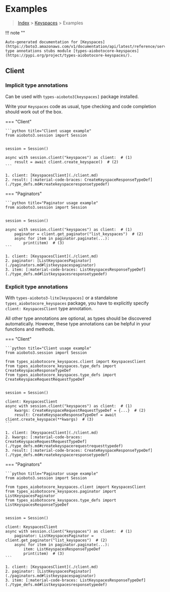 # Examples

> [Index](../README.md) > [Keyspaces](./README.md) > Examples

!!! note ""

    Auto-generated documentation for [Keyspaces](https://boto3.amazonaws.com/v1/documentation/api/latest/reference/services/keyspaces.html#Keyspaces)
    type annotations stubs module [types-aiobotocore-keyspaces](https://pypi.org/project/types-aiobotocore-keyspaces/).

## Client

### Implicit type annotations

Can be used with `types-aioboto3[keyspaces]` package installed.

Write your `Keyspaces` code as usual,
type checking and code completion should work out of the box.



=== "Client"

    ```python title="Client usage example"
    from aioboto3.session import Session


    session = Session()

    async with session.client("keyspaces") as client:  # (1)
        result = await client.create_keyspace()  # (2)
    ```

    1. client: [KeyspacesClient](./client.md)
    2. result: [:material-code-braces: CreateKeyspaceResponseTypeDef](./type_defs.md#createkeyspaceresponsetypedef) 



=== "Paginators"

    ```python title="Paginator usage example"
    from aioboto3.session import Session


    session = Session()

    async with session.client("keyspaces") as client:  # (1)
        paginator = client.get_paginator("list_keyspaces")  # (2)
        async for item in paginator.paginate(...):
            print(item)  # (3)
    ```

    1. client: [KeyspacesClient](./client.md)
    2. paginator: [ListKeyspacesPaginator](./paginators.md#listkeyspacespaginator)
    3. item: [:material-code-braces: ListKeyspacesResponseTypeDef](./type_defs.md#listkeyspacesresponsetypedef) 




### Explicit type annotations

With `types-aioboto3-lite[keyspaces]`
or a standalone `types_aiobotocore_keyspaces` package, you have to explicitly specify
`client: KeyspacesClient` type annotation.

All other type annotations are optional, as types should be discovered automatically.
However, these type annotations can be helpful in your functions and methods.


=== "Client"

    ```python title="Client usage example"
    from aioboto3.session import Session

    from types_aiobotocore_keyspaces.client import KeyspacesClient
    from types_aiobotocore_keyspaces.type_defs import CreateKeyspaceResponseTypeDef
    from types_aiobotocore_keyspaces.type_defs import CreateKeyspaceRequestRequestTypeDef


    session = Session()

    client: KeyspacesClient
    async with session.client("keyspaces") as client:  # (1)
        kwargs: CreateKeyspaceRequestRequestTypeDef = {...}  # (2)
        result: CreateKeyspaceResponseTypeDef = await client.create_keyspace(**kwargs)  # (3)
    ```

    1. client: [KeyspacesClient](./client.md)
    2. kwargs: [:material-code-braces: CreateKeyspaceRequestRequestTypeDef](./type_defs.md#createkeyspacerequestrequesttypedef) 
    3. result: [:material-code-braces: CreateKeyspaceResponseTypeDef](./type_defs.md#createkeyspaceresponsetypedef) 



=== "Paginators"

    ```python title="Paginator usage example"
    from aioboto3.session import Session

    from types_aiobotocore_keyspaces.client import KeyspacesClient
    from types_aiobotocore_keyspaces.paginator import ListKeyspacesPaginator
    from types_aiobotocore_keyspaces.type_defs import ListKeyspacesResponseTypeDef


    session = Session()

    client: KeyspacesClient
    async with session.client("keyspaces") as client:  # (1)
        paginator: ListKeyspacesPaginator = client.get_paginator("list_keyspaces")  # (2)
        async for item in paginator.paginate(...):
            item: ListKeyspacesResponseTypeDef
            print(item)  # (3)
    ```

    1. client: [KeyspacesClient](./client.md)
    2. paginator: [ListKeyspacesPaginator](./paginators.md#listkeyspacespaginator)
    3. item: [:material-code-braces: ListKeyspacesResponseTypeDef](./type_defs.md#listkeyspacesresponsetypedef) 




